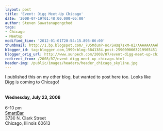 ```yaml
---
layout: post
title: 'Event: Digg Meet-Up Chicago'
date: '2008-07-19T01:48:00.000-05:00'
author: Steven Suwatanapongched
tags:
- Chicago
- Meetup
modified_time: '2012-01-01T20:54:15.895-06:00'
thumbnail: http://1.bp.blogspot.com/_7U5MdumP-no/SHQq7sxM-8I/AAAAAAAAAks/lcoBl4SRTVI/s600/digg_chicago.jpg
blogger_id: tag:blogger.com,1999:blog-6841384.post-2590090663219965451
blogger_orig_url: http://www.sunpech.com/2008/07/event-digg-meet-up-chicago.html
redirect_from: /2008/07/event-digg-meet-up-chicago.html
header-img: /public/images/headers/header_chicago_skyline.jpg
---
```


I published this on my other blog, but wanted to post here too.  Looks like <a href="http://www.digg.com/">Digg</a> is coming to Chicago!

<a href="http://upcoming.yahoo.com/event/830845/"><img alt="" border="0" id="BLOGGER_PHOTO_ID_5220845073147427778" src="http://1.bp.blogspot.com/_7U5MdumP-no/SHQq7sxM-8I/AAAAAAAAAks/lcoBl4SRTVI/s400/digg_chicago.jpg" /></a>

#### Wednesday, July 23, 2008
6-10 pm<br />
<a href="http://www.smartbarchicago.com/">SmartBar</a><br />
3730 N. Clark Street<br />
Chicago, Illinois 60613

